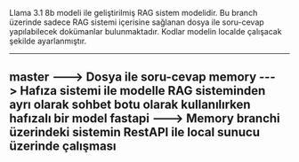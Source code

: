 Llama 3.1 8b modeli ile geliştirilmiş RAG sistem modelidir. Bu branch üzerinde sadece RAG sistemi içerisine sağlanan dosya ile soru-cevap yapılabilecek dokümanlar bulunmaktadır. Kodlar modelin localde çalışacak şekilde ayarlanmıştır. 

------------
master ---> Dosya ile soru-cevap 
memory ---> Hafıza sistemi ile modelle RAG sisteminden ayrı olarak sohbet botu olarak kullanılırken hafızalı bir model
fastapi ---> Memory branchi üzerindeki sistemin RestAPI ile local sunucu üzerinde çalışması
------------

